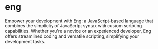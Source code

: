 # eng
Empower your development with Eng: a JavaScript-based language that combines the simplicity of JavaScript syntax with custom scripting capabilities. Whether you're a novice or an experienced developer, Eng offers streamlined coding and versatile scripting, simplifying your development tasks.
